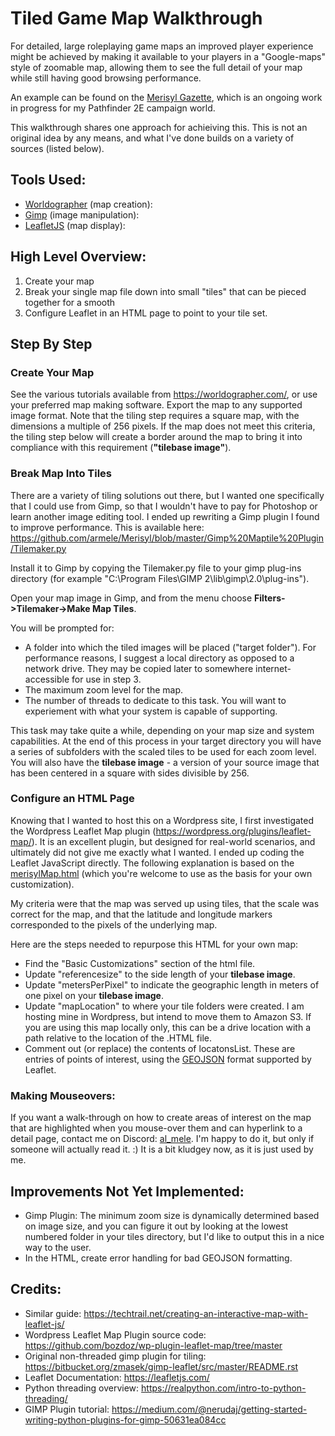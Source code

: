 # Tiled Game Map Walkthrough
For detailed, large roleplaying game maps an improved player experience might be achieved by making it available to your players in a "Google-maps" style of zoomable map, allowing them to see the full detail of your map while still having good browsing performance. 

An example can be found on the [Merisyl Gazette](https://new.merisyl.com/gazette/), which is an ongoing work in progress for my Pathfinder 2E campaign world.

This walkthrough shares one approach for achieiving this. This is not an original idea by any means, and what I've done builds on a variety of sources (listed below). 

## Tools Used:
* [Worldographer](https://worldographer.com/) (map creation): 
* [Gimp](https://www.gimp.org/) (image manipulation): 
* [LeafletJS](https://leafletjs.com/index.html) (map display): 

## High Level Overview: 
1. Create your map  
2. Break your single map file down into small "tiles" that can be pieced together for a smooth
3. Configure Leaflet in an HTML page to point to your tile set.

## Step By Step
### Create Your Map

See the various tutorials available from https://worldographer.com/, or use your preferred map making software.
Export the map to any supported image format.  Note that the tiling step requires a square map, with the dimensions a multiple of 256 pixels. If the map does not meet this criteria, the tiling step below will create a border around the map to bring it into compliance with this requirement (**"tilebase image"**).

### Break Map Into Tiles

There are a variety of tiling solutions out there, but I wanted one specifically that I could use from Gimp, so that I wouldn't have to pay for Photoshop or learn another image editing tool. I ended up rewriting a Gimp plugin I found to improve performance.  This is available here: https://github.com/armele/Merisyl/blob/master/Gimp%20Maptile%20Plugin/Tilemaker.py

Install it to Gimp by copying the Tilemaker.py file to your gimp plug-ins directory (for example "C:\Program Files\GIMP 2\lib\gimp\2.0\plug-ins").  

Open your map image in Gimp, and from the menu choose **Filters->Tilemaker->Make Map Tiles**.

You will be prompted for:
* A folder into which the tiled images will be placed ("target folder").  For performance reasons, I suggest a local directory as opposed to a network drive. They may be copied later to somewhere internet-accessible for use in step 3.
* The maximum zoom level for the map. 
* The number of threads to dedicate to this task. You will want to experiement with what your system is capable of supporting.

This task may take quite a while, depending on your map size and system capabilities. At the end of this process in your target directory you will have a series of subfolders with the scaled tiles to be used for each zoom level. You will also have the **tilebase image** - a version of your source image that has been centered in a square with sides divisible by 256.

### Configure an HTML Page
Knowing that I wanted to host this on a Wordpress site, I first investigated the Wordpress Leaflet Map plugin (https://wordpress.org/plugins/leaflet-map/).  It is an excellent plugin, but designed for real-world scenarios, and ultimately did not give me exactly what I wanted.  I ended up coding the Leaflet JavaScript directly.  The following explanation is based on the [merisylMap.html](https://github.com/armele/Merisyl/blob/master/Gimp%20Maptile%20Plugin/merisylMap.html) (which you're welcome to use as the basis for your own customization).

My criteria were that the map was served up using tiles, that the scale was correct for the map, and that the latitude and longitude markers corresponded to the pixels of the underlying map.

Here are the steps needed to repurpose this HTML for your own map:
* Find the "Basic Customizations" section of the html file.
* Update "referencesize" to the side length of your **tilebase image**.
* Update "metersPerPixel" to indicate the geographic length in meters of one pixel on your **tilebase image**.
* Update "mapLocation" to where your tile folders were created. I am hosting mine in Wordpress, but intend to move them to Amazon S3. If you are using this map locally only, this can be a drive location with a path relative to the location of the .HTML file.
* Comment out (or replace) the contents of locatonsList. These are entries of points of interest, using the [GEOJSON](https://geojson.org/) format supported by Leaflet.


### Making Mouseovers:
If you want a walk-through on how to create areas of interest on the map that are highlighted when you mouse-over them and can hyperlink to a detail page, contact me on Discord: [al_mele](https://discordapp.com/channels/@me/al_mele/).  I'm happy to do it, but only if someone will actually read it. :)  It is a bit kludgey now, as it is just used by me.

## Improvements Not Yet Implemented:
* Gimp Plugin: The minimum zoom size is dynamically determined based on image size, and you can figure it out by looking at the lowest numbered folder in your tiles directory, but I'd like to output this in a nice way to the user. 
* In the HTML, create error handling for bad GEOJSON formatting.

## Credits:
* Similar guide: https://techtrail.net/creating-an-interactive-map-with-leaflet-js/
* Wordpress Leaflet Map Plugin source code: https://github.com/bozdoz/wp-plugin-leaflet-map/tree/master
* Original non-threaded gimp plugin for tiling: https://bitbucket.org/zmasek/gimp-leaflet/src/master/README.rst
* Leaflet Documentation: https://leafletjs.com/
* Python threading overview: https://realpython.com/intro-to-python-threading/
* GIMP Plugin tutorial: https://medium.com/@nerudaj/getting-started-writing-python-plugins-for-gimp-50631ea084cc
